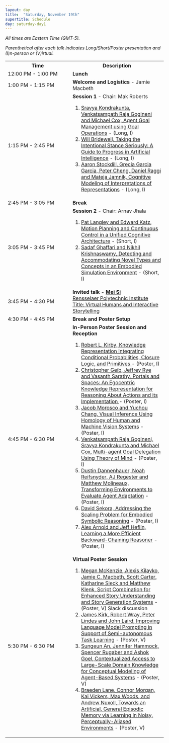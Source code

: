 ```yaml
---
layout: day
title:  "Saturday, November 19th"
supertitle: Schedule
day: saturday-day1
---
```



<!--
This day's session talks are available on YouTube
at
[ACS 2021 Day 1](https://www.youtube.com/playlist?list=PL-1wKlUbAzGSlUlf92yCfbYlUV8WWkuFT).
Invited talks are linked directly as shown below.

Paper PDFs are available by clicking on talk titles. For slides, click on
(S) after title, or look in the corresponding Slack channel.
-->
*All times are Eastern Time (GMT-5).*

*Parenthetical after each talk indicates Long/Short/Poster presentation and (I)n-person or (V)irtual.*


<table>
<tr>
<th width=190px> Time </th>
<th> Description </th>
</tr>

<tr>
<td> <span class="schedtime"> 12:00 PM - 1:00 PM </span></td>
<td>  <b> Lunch </b> </td>
</tr>

  
<tr>
<td> <span class="schedtime"> 1:00 PM - 1:15 PM </span></td>
<td>  <b> Welcome and Logistics </b> - Jamie Macbeth </td>
</tr>

<tr>
  <td id="session1"> <span class="schedtime"> 1:15 PM - 2:45 PM </span></td><td> <b> Session 1 </b> - Chair: Mak Roberts
  
<!-- format from 2021, will we have slides? -->
  <!--

  <ol>
   <li> <a href="{{site.baseurl}}/data/ACS-21_paper_6.pdf">An Analysis and
  Comparison of ACT-R and Soar</a> - <a href="{{site.baseurl}}/data/slides/paper06-slides-laird.pdf">(S)</a>, John Laird. <a
  onClick="goToSlackChannel(6)"> (on Slack #paper06-laird)</a></li>
   <li> <a href="{{site.baseurl}}/data/ACS-21_paper_9.pdf">Deep Goal
  Reasoning: An Analysis</a> - <a href="{{site.baseurl}}/data/slides/paper09-slides-yuan.pdf">(S)</a>, Weihang Yuan and Hector Munoz-Avila. <a
  onClick="goToSlackChannel(9)"> (on Slack #paper09-yuan)</a></li>
   <li> <a href="{{site.baseurl}}/data/ACS-21_paper_33.pdf">Scaling Challenges in
    Explanatory Reasoning</a> - <a href="{{site.baseurl}}/data/slides/paper33-slides-langley.pdf">(S)</a>,  Pat Langley and Mohan Sridharan.<a
  onClick="goToSlackChannel(33)"> (on Slack #paper33-langley)</a></li>
  </ol>
-->

  <ol>
   <li> <a href="{{site.baseurl}}/data/acs22_paper-9367.pdf">Sravya Kondrakunta, Venkatsampath Raja Gogineni and Michael Cox, Agent Goal Management using Goal Operations</a> - (Long, I)</li>
    <li> <a href="{{site.baseurl}}/data/acs22_paper-8679.pdf">Will Bridewell, Taking the Intentional Stance Seriously: A Guide to Progress in Artificial Intelligence</a> - (Long, I)</li>
    <li> <a href="{{site.baseurl}}/data/acs22_paper-4252.pdf">Aaron Stockdill, Grecia Garcia Garcia, Peter Cheng, Daniel Raggi and Mateja Jamnik, Cognitive Modeling of Interpretations of Representations</a> - (Long, I)</li>
  </ol>
  
  </td>
</tr>
<tr>
  <td> <span class="schedtime"> 2:45 PM - 3:05 PM </span></td>
  <td>  <b> Break</b> </td>
</tr>
<tr>
  <td id="session2"> <span class="schedtime"> 3:05 PM - 3:45 PM </span></td><td> <b> Session 2 </b> - Chair: Arnav Jhala
<!-- ###### Chaired by TBD -->

  <ol>
   <li> <a href="{{site.baseurl}}/data/acs22_paper-396.pdf">Pat Langley and Edward Katz, Motion Planning and Continuous Control in a Unified Cognitive Architecture</a> - (Short, I)</li>
    <!-- Nikhil Krishnaswamy.  "I will be attending remotely, but Sadaf is planning to be there in person.  We will share the presentation of our paper.  However, I am giving a virtual tutorial at AACL on November 20th.  I'm not sure what time of day I need to be at that, but it will be 3 hours, so I would request that our talk at ACS not be scheduled on November 20." -->
   <li> <a href="{{site.baseurl}}/data/acs22_paper-3157.pdf">Sadaf Ghaffari and Nikhil Krishnaswamy, Detecting and Accommodating Novel Types and Concepts in an Embodied Simulation Environment</a> - (Short, I)</li>
  </ol>
  
  </td>
</tr>

<tr>
  <td> <span class="schedtime"> 3:45 PM - 4:30 PM </span></td>
  <td> <b>  Invited talk - <a href="{{site.baseurl}}/speakers/Mei_Si/"> Mei Si</a>   </b><br>
<a href="https://faculty.rpi.edu/mei-si">Rensselaer Polytechnic Institute</a><br>
<a href="{{site.baseurl}}/talks/#mei_si">Title: Virtual Humans and Interactive Storytelling</a> 
    
<!-- Invited talk example from last year -->
<!--
<a href="{{site.baseurl}}/speakers/gerd_gigerenzer/"> Gerd
Gigerenzer</a>   </b><br>
<a href="https://www.mpib-berlin.mpg.de/staff/gerd-gigerenzer">Director of
the Harding Center for Risk Literacy, University of Potsdam</a><br>
<a href="{{site.baseurl}}/talks/#gigerenzer">Psychological AI: Simplicity and Transparency in Prediction</a> 
- <a href="{{site.baseurl}}/data/slides/invited-Gigerenzer-slides.pdf">(S)</a>
 <a onClick="goToSlackChannel(101)"> (on Slack #invited01-gigerenzer)</a>
 or <a
 href="https://www.youtube.com/watch?v=AYBFA2rUhrE&list=PL-1wKlUbAzGSdwkBuFJhELkCQ6Hz9u60C&index=4">View
 on YouTube</a>
-->

  </td>
</tr>
<tr>
  <td> <span class="schedtime"> 4:30 PM - 4:45 PM </span></td>
  <td>  <b> Break and Poster Setup</b> </td>
</tr>
<tr>
  <td id="poster1"> <span class="schedtime"> 4:45 PM - 6:30 PM </span></td><td> <b> In-Person Poster Session and Reception </b>
<!-- ###### Chaired by TBD -->

  <ol>
   <li> <a href="{{site.baseurl}}/data/acs22_paper-168.pdf">Robert L. Kirby, Knowledge Representation Integrating Conditional Probabilities, Closure Logic, and Primitives </a> - (Poster, I)</li>
   <li> <a href="{{site.baseurl}}/data/acs22_paper-757.pdf">	Christopher Geib, Jeffrey Rye and Vasanth Sarathy, Portals and Spaces: An Egocentric Knowledge Representation for Reasoning About Actions and its Implementation </a> - (Poster, I)</li>
   <li> <a href="{{site.baseurl}}/data/acs22_paper-1019.pdf">Jacob Morosco and Yuchou Chang, Visual Inference Using Homology of Human and Machine Vision Systems</a> - (Poster, I)</li>
    <li> <a href="{{site.baseurl}}/data/acs22_paper-1124.pdf">Venkatsampath Raja Gogineni, Sravya Kondrakunta and Michael Cox, Multi-agent Goal Delegation Using Theory of Mind</a> - (Poster, I)</li>
    <li> <a href="{{site.baseurl}}/data/acs22_paper-1545.pdf">Dustin Dannenhauer, Noah Reifsnyder, AJ Regester and Matthew Molineaux, Transforming Environments to Evaluate Agent Adaptation</a> - (Poster, I)</li>
    <li> <a href="{{site.baseurl}}/data/acs22_paper-1568.pdf">David Sekora, Addressing the Scaling Problem for Embodied Symbolic Reasoning</a> - (Poster, I)</li>
    <li> <a href="{{site.baseurl}}/data/acs22_paper-1694.pdf">Alex Arnold and Jeff Heflin, Learning a More Efficient Backward-Chaining Reasoner</a> - (Poster, I)</li>
  </ol>
  
  </td>
</tr>

<tr>
  <td id="poster2"> <span class="schedtime"> 5:30 PM - 6:30 PM </span></td><td> <b> Virtual Poster Session </b>
<!-- ###### Chaired by TBD -->

  <ol>
    <li> <a href="{{site.baseurl}}/data/acs22_paper-1217.pdf">Megan McKenzie, Alexis Kilayko, Jamie C. Macbeth, Scott Carter, Katharine Sieck and Matthew Klenk, Script Combination for Enhanced Story Understanding and Story Generation Systems</a> - (Poster, V) <a onClick="goToSlackChannel(13)">Slack discussion</a></li>
    <li> <a href="{{site.baseurl}}/data/acs22_paper-3723.pdf">James Kirk, Robert Wray, Peter Lindes and John Laird, Improving Language Model Prompting in Support of Semi-autonomous Task Learning</a> - (Poster, V)</li>
    <li> <a href="{{site.baseurl}}/data/acs22_paper-9282.pdf">Sungeun An, Jennifer Hammock, Spencer Rugaber and Ashok Goel, Contextualized Access to Large-Scale Domain Knowledge for Conceptual Modeling of Agent-Based Systems</a> - (Poster, V)</li>  
    <li> <a href="{{site.baseurl}}/data/acs22_paper-7339.pdf">Braeden Lane, Connor Morgan, Kai Vickers, Max Woods, and Andrew Nuxoll, Towards an Artificial, General Episodic Memory via Learning in Noisy, Perceptually-Aliased Environments</a> - (Poster, V)</li>    
  </ol>
  
  </td>
</tr>
  
</table>
